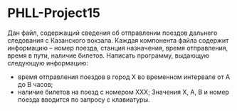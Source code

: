 # PHLL-Project15

Дан файл, содержащий сведения об отправлении поездов дальнего следования с Казанского вокзала. Каждая компонента файла содержит информацию  – номер поезда, станция назначения, время отправления, время в пути, наличие билетов. Написать программу, выдающую следующую информацию:
- время отправления поездов в город Х во временном интервале от A до В часов;
- наличие билетов на поезд с номером ХХХ;
Значения Х, А, В и номер поезда вводится по запросу с клавиатуры.
